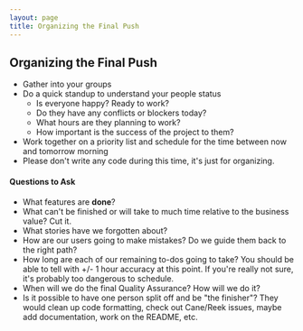```yaml
---
layout: page
title: Organizing the Final Push
---
```


## Organizing the Final Push

* Gather into your groups
* Do a quick standup to understand your people status
  * Is everyone happy? Ready to work?
  * Do they have any conflicts or blockers today?
  * What hours are they planning to work?
  * How important is the success of the project to them?
* Work together on a priority list and schedule for the time between now and tomorrow morning
* Please don't write any code during this time, it's just for organizing.

#### Questions to Ask

* What features are **done**?
* What can't be finished or will take to much time relative to the business value? Cut it.
* What stories have we forgotten about?
* How are our users going to make mistakes? Do we guide them back to the right path?
* How long are each of our remaining to-dos going to take? You should be able to tell with +/- 1 hour accuracy at this point. If you're really not sure, it's probably too dangerous to schedule.
* When will we do the final Quality Assurance? How will we do it?
* Is it possible to have one person split off and be "the finisher"? They would clean up code formatting, check out Cane/Reek issues, maybe add documentation, work on the README, etc.